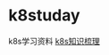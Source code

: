 # k8studay
k8s学习资料
[k8s知识梳理](https://github.com/xiaoxianglun/k8studay/blob/main/k8s%E7%9F%A5%E8%AF%86%E6%A2%B3%E7%90%86.md)
